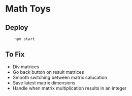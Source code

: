 # Math Toys
## Deploy
```
    npm start
```
## To Fix
* Div matrices
* Go back button on result matrices
* Smooth switching between matrix calucation
* Save latest matrix dimensions
* Handle when matrix multiplication results in an integer